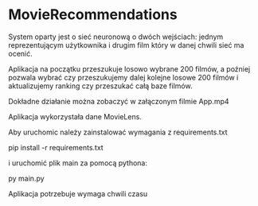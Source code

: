 # MovieRecommendations
System oparty jest o sieć neuronową o dwóch wejściach: jednym reprezentującym użytkownika i drugim film który w danej chwili sieć ma ocenić. 

Aplikacja na początku przeszukuje losowo wybrane 200 filmów, a poźniej pozwala wybrać czy przeszukujemy dalej kolejne losowe 200 filmów i aktualizujemy ranking czy przeszukać całą baze filmów. 

Dokładne działanie można zobaczyć w załączonym filmie App.mp4

Aplikacja wykorzystała dane MovieLens.

Aby uruchomic należy zainstalować wymagania z requirements.txt 

pip install -r requirements.txt

i uruchomić plik main za pomocą pythona:

py main.py

Aplikacja potrzebuje wymaga chwili czasu 
